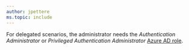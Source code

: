 ```yaml
---
author: jpettere
ms.topic: include
---
```


For delegated scenarios, the administrator needs the *Authentication Administrator* or *Privileged Authentication Administrator* [Azure AD role](/azure/active-directory/roles/permissions-reference?toc=%2Fgraph%2Ftoc.json).